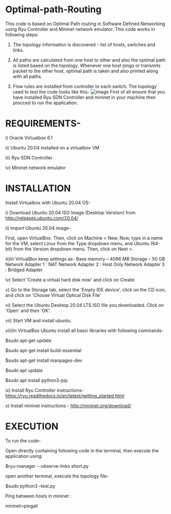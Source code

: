 # Optimal-path-Routing
This code is based on Optimal Path routing in Software Defined Networking using Ryu Controller and Mininet network emulator.
This code works in following steps:

1. The topology information is discovered – list of hosts, switches and links.

2. All paths are calculated from one host to other and also the optimal path is listed
based on the topology. Whenever one host pings or transmits packet to the other
host, optimal path is taken and also printed along with all paths.

3. Flow rules are installed from controller to each switch.
The topology used to test the code looks like this-
![image](https://user-images.githubusercontent.com/83832139/130363645-b5edb608-8842-48e9-9642-9923183749d5.png)
First of all ensure that you have installed Ryu SDN Controller and mininet in your machine then procced to run the application.

# REQUIREMENTS-

i) Oracle Virtualbox 6.1

ii) Ubuntu 20.04 installed on a virtualbox VM

iii) Ryu SDN Controller

iv) Mininet network emulator

# INSTALLATION

Install Virtualbox with Ubuntu 20.04 OS-

i) Download Ubuntu 20.04 ISO Image (Desktop Versiion) from http://releases.ubuntu.com/20.04/

ii) Import Ubuntu 20.04 image- 

First, open VirtualBox. Then, click on Machine > New. Now, type in a name for the VM, select Linux from the Type dropdown menu, and Ubuntu (64-bit) from the Version dropdown menu. Then, click on Next >.

iii)In VirtualBox keep settings as-
Base memory – 4096 MB
Storage – 50 GB
Network Adapter 1 : NAT
Network Adapter 2 : Host Only
Network Adapter 3 : Bridged Adapter

iv) Select 'Create a virtual hard disk now' and click on Create.

v) Go to the Storage tab, select the 'Empty IDE device', click on the CD icon, and click on 'Choose Virtual Optical Disk File'

vi) Select the Ubuntu Desktop 20.04 LTS ISO file you downloaded. Click on 'Open' and then 'OK'.

vii) Start VM and install ubuntu.

viii)In VirtualBox Ubuntu install all basic libraries with following commands-

$sudo apt-get update

$sudo apt-get install build-essential

$sudo apt-get install manpages-dev

$sudo apt update

$sudo apt install python3-pip

ix) Install Ryu Controller instructions- https://ryu.readthedocs.io/en/latest/getting_started.html

x) Install mininet instructions - http://mininet.org/download/

# EXECUTION
To run the code-

Open directly containing following code in the terminal, then execute the application using:

$ryu-manager --observe-links short.py

open another terminal, execute the topology file-

$sudo python3 –test.py

Ping between hosts in mininet :

mininet>pingall
